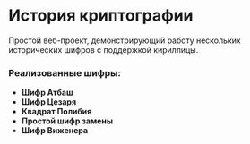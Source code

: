 # История криптографии

Простой веб-проект, демонстрирующий работу нескольких исторических шифров с поддержкой кириллицы.

### Реализованные шифры:

*   **Шифр Атбаш**
*   **Шифр Цезаря**
*   **Квадрат Полибия**
*   **Простой шифр замены**
*   **Шифр Виженера**
